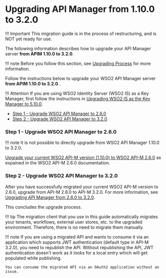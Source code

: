# Upgrading API Manager from 1.10.0 to 3.2.0

!!! Important
    This migration guide is in the process of restructuring, and is NOT yet ready for use.

The following information describes how to upgrade your API Manager server **from APIM 1.10.0 to 3.2.0**.

!!! note
    Before you follow this section, see [Upgrading Process]({{base_path}}/install-and-setup/upgrading-wso2-api-manager/upgrading-process.md) for more information.

Follow the instructions below to upgrade your WSO2 API Manager server **from APIM 1.10.0 to 3.2.0** .

!!! Attention
    If you are using WSO2 Identity Server (WSO2 IS) as a Key Manager, first follow the instructions in [Upgrading WSO2 IS as the Key Manager to 5.10.0]({{base_path}}/install-and-setup/upgrading-wso2-is-as-key-manager/upgrading-from-is-km-510-to-5100).

-   [Step 1 - Upgrade WSO2 API Manager to 2.6.0](#step-1-upgrade-wso2-api-manager-to-260)
-   [Step 2 - Upgrade WSO2 API Manager to 3.2.0](#step-2-upgrade-wso2-api-manager-to-320)

### Step 1 - Upgrade WSO2 API Manager to 2.6.0

!!! note
    It is not possible to directly upgrade from WSO2 API Manager 1.10.0 to 3.2.0.

[Upgrade your current WSO2 API-M version (1.10.0) to WSO2 API-M 2.6.0](https://docs.wso2.com/display/AM260/Upgrading+from+the+Previous+Release#110) as expained in the WSO2 API-M 2.6.0 documentation.

### Step 2 - Upgrade WSO2 API Manager to 3.2.0

After you have successfully migrated your current WSO2 API-M version to 2.6.0, upgrade from API-M 2.6.0 to API-M 3.2.0. For more information, see [Upgrading API Manager from 2.6.0 to 3.2.0]({{base_path}}/install-and-setup/upgrading-wso2-api-manager/upgrading-from-260-to-320).

This concludes the upgrade process.

!!! tip
    The migration client that you use in this guide automatically migrates your tenants, workflows, external user stores, etc. to the upgraded environment. Therefore, there is no need to migrate them manually.

!!! note
    If you are using a migrated API and wants to consume it via an application which supports JWT authentication (default type in API-M 3.2.0), you need to republish the API. Without republishing the API, JWT authentication doesn't work as it looks for a local entry which will get populated while publishing.

    You can consume the migrated API via an OAuth2 application without an issue.
